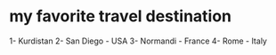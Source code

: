 # my favorite travel destination 
1- Kurdistan 
2- San Diego - USA
3- Normandi - France
4- Rome - Italy